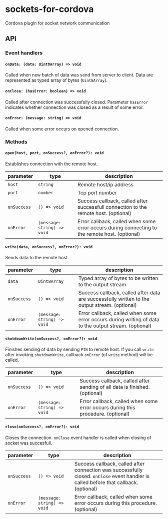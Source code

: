 sockets-for-cordova
===================

Cordova plugin for socket network communication

## API
### Event handlers
#### `onData: (data: Uint8Array) => void`
Called when new batch of data was send from server to client. Data are represented as typed array of bytes (`Uint8Array`).

#### `onClose: (hasError: boolean) => void`
Called after connection was successfully closed. Parameter `hasError` indicates whether connection was closed as a result of some error.

#### `onError: (message: string) => void`
Called  when some error occurs on opened connection.

### Methods
#### `open(host, port, onSuccess?, onError?): void`
Establishes connection with the remote host.

| parameter   | type          | description |
| ----------- |-----------------------------|--------------|
| `host`      | `string`                    | Remote host/ip address |
| `port`      | `number`                    | Tcp port number |
| `onSuccess` | `() => void`                | Success callback, called after successfull connection to the remote host. (optional)|
| `onError`   | `(message: string) => void` | Error callback, called when some error occurs during connecting to the remote host. (optional)|

#### `write(data, onSuccess?, onError?): void`
Sends data to the remote host.

| parameter   | type          | description |
| ----------- |-----------------------------|--------------|
| `data`      | `Uint8Array`                 | Typed array of bytes to be written to the output stream |
| `onSuccess` | `() => void`                | Success callback, called after data are successfully written to the output stream. (optional)|
| `onError`   | `(message: string) => void` | Error callback, called when some error occurs during writing of data to the output stream. (optional)|

#### `shutdownWrite(onSuccess?, onError?): void`
Finishes sending of data by sending `FIN` to remote host.  If you call `write` after invoking `shutdownWrite`, callback `onError` (of `write` method) will be called.

| parameter   | type          | description |
| ----------- |-----------------------------|--------------|
| `onSuccess` | `() => void`                | Success callback, called after sending of all data is finished. (optional)|
| `onError`   | `(message: string) => void` | Error callback, called when some error occurs during this procedure. (optional)|

#### `close(onSuccess?, onError?): void`
Closes the connection. `onClose` event handler is called when closing of socket was succesfull.

| parameter   | type          | description |
| ----------- |-----------------------------|--------------|
| `onSuccess` | `() => void`                | Success callback, called after connection was successfully closed. `onClose` event handler is called before that callback. (optional)|
| `onError`   | `(message: string) => void` | Error callback, called when some error occurs during this procedure. (optional)|
